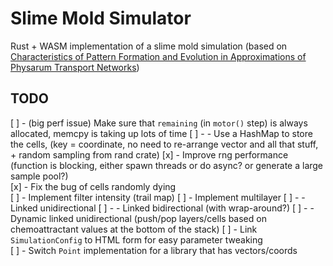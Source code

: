 # Slime Mold Simulator

Rust + WASM implementation of a slime mold simulation (based on [Characteristics of Pattern Formation and Evolution in Approximations of Physarum Transport Networks](https://uwe-repository.worktribe.com/output/980579/characteristics-of-pattern-formation-and-evolution-in-approximations-of-physarum-transport-networks))

## TODO


[ ] - (big perf issue) Make sure that `remaining` (in `motor()` step) is always allocated, memcpy is taking up lots of time
[ ] - - Use a HashMap to store the cells, (key = coordinate, no need to re-arrange vector and all that stuff, + random sampling from rand crate)
[x] - Improve rng performance (function is blocking, either spawn threads or do async? or generate a large sample pool?)  
[x] - Fix the bug of cells randomly dying  
[ ] - Implement filter intensity (trail map)
[ ] - Implement multilayer
[ ] - - Linked unidirectional
[ ] - - Linked bidirectional (with wrap-around?)
[ ] - - Dynamic linked unidirectional (push/pop layers/cells based on chemoattractant values at the bottom of the stack)
[ ] - Link `SimulationConfig` to HTML form for easy parameter tweaking  
[ ] - Switch `Point` implementation for a library that has vectors/coords  